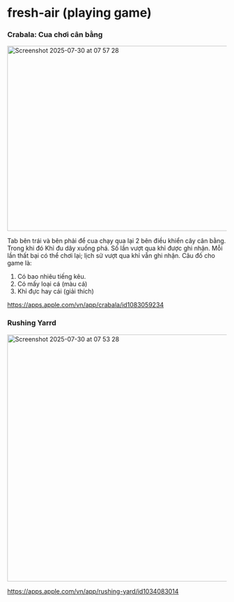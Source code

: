 # fresh-air (playing game)

### Crabala: Cua chơi cân bằng
<img width="872" height="425" alt="Screenshot 2025-07-30 at 07 57 28" src="https://github.com/user-attachments/assets/8bb83947-35e1-41a1-94fe-b386e2b9c27f" />


Tab bên trái và bên phải để cua chạy qua lại 2 bên điều khiển cây cân bằng.
Trong khi đó Khỉ đu dây xuống phá.
Số lần vượt qua khỉ được ghi nhận.
Mỗi lần thất bại có thể chơi lại; lịch sử vượt qua khỉ vẫn ghi nhận.
Câu đố cho game là:
1. Có bao nhiêu tiếng kêu.
2. Có mấy loại cá (màu cá)
3. Khỉ đực hay cái (giải thích)

https://apps.apple.com/vn/app/crabala/id1083059234

### Rushing Yarrd

<img width="869" height="567" alt="Screenshot 2025-07-30 at 07 53 28" src="https://github.com/user-attachments/assets/c957ffa8-38b1-4866-a6fb-37489e739afd" />




https://apps.apple.com/vn/app/rushing-yard/id1034083014
